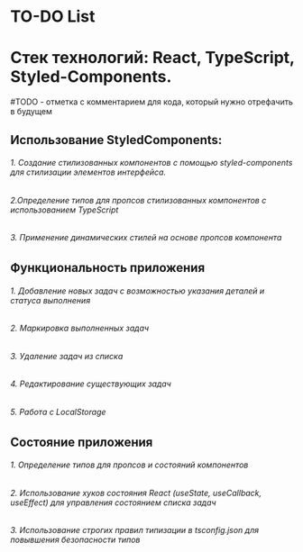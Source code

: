 # TO-DO List
# Стек технологий: React, TypeScript, Styled-Components.

#TODO - отметка с комментарием для кода, который нужно отрефачить в будущем

## Использование StyledComponents:
###### 1. Создание стилизованных компонентов с помощью styled-components для      стилизации элементов интерфейса.
###### 2.Определение типов для пропсов стилизованных компонентов с использованием TypeScript
###### 3. Применение динамических стилей на основе пропсов компонента

## Функциональность приложения
###### 1. Добавление новых задач с возможностью указания деталей и статуса выполнения
###### 2. Маркировка выполненных задач
###### 3. Удаление задач из списка
###### 4. Редактирование существующих задач
###### 5. Работа с LocalStorage

## Состояние приложения
###### 1. Определение типов для пропсов и состояний компонентов
###### 2. Использование хуков состояния React (useState, useCallback, useEffect) для управления состоянием списка задач
###### 3. Использование строгих правил типизации в tsconfig.json для повывшения безопасности типов

